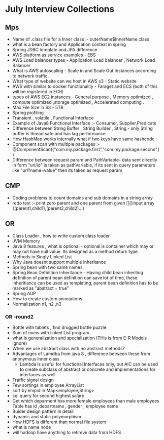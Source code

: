 # July Interview Collections

## Mps
- Name of .class file for a Inner class :- outerName$InnerName.class
- what is a bean factory and Application context  in spring
- Spring JDBC template and JPA difference
- AWS platform as service examples - EBS
- AWS Load balancer types - Application Load balancer , Network Load Balancer
- What is AWS autoscaling - Scale in and Scale Out Instances according to network traffic.
- What type of website can we host in AWS s3 - Static website
- AWS with similar to docker functionality - Faraget and ECS (both of this will be registered in ECR)
- types of AWS EC2 instances - General purpose , Memory optimized , compute optimized ,storage optimized , Accelerated computing .
- Max File Size in S3 - 5TB
- Spring profiling
- Transient , volatile , Functional Interface 
- Example of Java8 Functional Interface :- Consumer, Supplier,Predicate.
- Difference between String Buffer , String Builder , String:- only String buffer is thread safe and has lag performance.
- How HashMap works internally what if two keys have same hashcode
- Component scan with multiple packages :- @ComponentScan({"com.my.package.first","com.my.package.second"})
- Difference between request param and PathVariable- data sent directly in form "url/id" is taken as pathVariable, if its sent in query parameters like "url?name=value" then its taken as request param

## CMP
- Coding problems to count domains and sub domains in a string array
- redo test :- print zero parent and one parent from given [][]input array {(parent1,child1),(parent2,child2)...}

## OR
- Class Loader , how to write custom class loader
- JVM Memory
- Java 8 features , what is optional - optional is container which may or may not have null value. Its designed as a method return type.
- Methods in Singly Linked List
- Why Java doesnt support multiple inheritance
- Spring bean with two same names
- Spring Bean Definition Inheritance - Having child bean inheriting definition of parent bean definition can save lot of time, these inheritiance can be used as     templating, parent bean definition has to be marked as "abstract = true" 
- Spring AOP
- How to create custom annotations
- Normalization n1, n2 ,n3
### OR -round2
- Bottle with tablets , find drugged bottle puzzle
- Sum of nums with linked List program
- what is generalization and specialization (THis is from E-R Models ignore)
- When we use abstract class with no abstract methods?
- Advantages of Lamdba from java 8 , difference between these from anonymous Inner class
  - Lambda is useful for functional Interfaces only, but AIC can be used to create subclass of  abstract or concrete and implementations for interfaces as well.
- Traffic signal design
- Few sortings in employee ArrayList
- sort by empid in Map<employee,String>
- sql query for second highest salary
- Get which deparment has more female employees than male employees Table has id ,departname , gender , employee name 
- Buider design pattern in detail
- dynamic and static polymorphism
- How HDFS is different than normal file system
- what is name node
- will hadoop have anything to retireve data from HDFS



